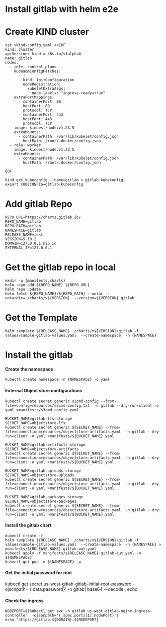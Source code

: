 # Install gitlab with helm e2e 

# Create KIND cluster 

```
cat >kind-config.yaml <<EOF
kind: Cluster
apiVersion: kind.x-k8s.io/v1alpha4
name: gitlab
nodes:
  - role: control-plane
    kubeadmConfigPatches:
      - |
        kind: InitConfiguration
        nodeRegistration:
          kubeletExtraArgs:
            node-labels: "ingress-ready=true"
    extraPortMappings:
      - containerPort: 80
        hostPort: 80
        protocol: TCP
      - containerPort: 443
        hostPort: 443
        protocol: TCP
    image: kindest/node:v1.23.5
    extraMounts:
      - containerPath: /var/lib/kubelet/config.json
        hostPath: /root/.docker/config.json	
  - role: worker
    image: kindest/node:v1.23.5
    extraMounts:
      - containerPath: /var/lib/kubelet/config.json
        hostPath: /root/.docker/config.json			

EOF

kind get kubeconfig --name=gitlab > gitlab-kubeconfig
export KUBECONFIG=gitlab-kubeconfig

```
# Add gitlab Repo 
```
REPO_URL=https://charts.gitlab.io/
REPO_NAME=gitlab
REPO_PATH=gitlab
NAMESPACE=gitlab
RELEASE_NAME=test
VERSION=5.10.2
DOMAIN=127.0.0.1.nip.io
EXTERNAL_IP=127.0.0.1
```

# Get the gitlab repo in local 
```
mkdir -p {manifests,charts}
helm repo add ${REPO_NAME} ${REPO_URL}
helm repo update
helm fetch ${REPO_NAME}/${REPO_PATH} --untar --untardir=./charts/v${VERSION}  --version=${VERSION} gitlab
```

# Get the Template 
```
helm template ${RELEASE_NAME} ./charts/v${VERSION}/gitlab -f values/sample-gitlab-values.yaml  --create-namespace  -n {NAMESPACE} 
```

# Install the gitlab 

#### Create the namespace 
```
kubectl create namespace -n {NAMESPACE} -o yaml
```

#### External Object store configurations 
```
kubectl create secret generic s3cmd-config --from-file=config=resources/s3cmd-config.txt  -n gitlab --dry-run=client -o yaml >manifests/s3cmd-config.yaml

BUCKET_NAME=gitlab-lfs-storage
SECRET_NAME=objectstore-lfs
kubectl create secret generic ${SECRET_NAME} --from-file=connection=resources/objectstore-artifacts.yaml  -n gitlab --dry-run=client -o yaml >manifests/${BUCKET_NAME}.yaml

BUCKET_NAME=gitlab-artifacts-storage
SECRET_NAME=objectstore-artifacts
kubectl create secret generic ${SECRET_NAME} --from-file=connection=resources/objectstore-artifacts.yaml  -n gitlab --dry-run=client -o yaml >manifests/${BUCKET_NAME}.yaml

BUCKET_NAME=gitlab-uploads-storage
SECRET_NAME=objectstore-uploads
kubectl create secret generic ${SECRET_NAME} --from-file=connection=resources/objectstore-artifacts.yaml  -n gitlab --dry-run=client -o yaml >manifests/${BUCKET_NAME}.yaml

BUCKET_NAME=gitlab-packages-storage
SECRET_NAME=objectstore-packages
kubectl create secret generic ${SECRET_NAME} --from-file=connection=resources/objectstore-artifacts.yaml  -n gitlab --dry-run=client -o yaml >manifests/${BUCKET_NAME}.yaml
```

#### Install the gitlab chart 
```
kubectl create -f 
helm template ${RELEASE_NAME} ./charts/v${VERSION}/gitlab -f values/sample-gitlab-values.yaml  --create-namespace  -n {NAMESPACE} > manifests/${RELEASE_NAME}-gitlab-out.yaml
kubectl apply -f manifests/${RELEASE_NAME}-gitlab-out.yaml -n ${NAMESPACE}
kubectl get pod -n ${NAMESPACE} -w 
```

#### Get the initial password for root
kubectl get secret us-west-gitlab-gitlab-initial-root-password -ojsonpath='{.data.password}' -n gitlab| base64 --decode ; echo

#### Check the ingress 
```
NODEPORT=$(kubectl get svc -n gitlab us-west-gitlab-nginx-ingress-controller  -ojsonpath='{.spec.ports[1].nodePort}')
echo "https://gitlab.${DOMAIN}:${NODEPORT}

```













